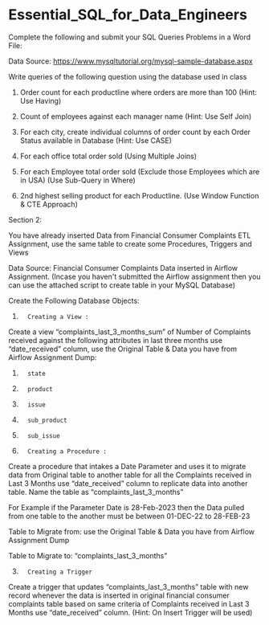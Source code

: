 # Essential_SQL_for_Data_Engineers
Complete the following and submit your SQL Queries
Problems in a Word File:

Data Source: https://www.mysqltutorial.org/mysql-sample-database.aspx

Write queries of the following question using the database used in class


1. Order count for each productline where orders are more than 100 (Hint: Use Having)

2. Count of employees against each manager name (Hint: Use Self Join)

3. For each city, create individual columns of order count by each Order Status available in Database (Hint: Use CASE)

4. For each office total order sold (Using Multiple Joins)

5. For each Employee total order sold (Exclude those Employees which are in USA) (Use Sub-Query in Where)

6. 2nd highest selling product for each Productline. (Use Window Function & CTE Approach)



Section 2:  

You have already inserted Data from Financial Consumer Complaints ETL Assignment, use the same table to create some Procedures, Triggers and Views

Data Source: Financial Consumer Complaints Data inserted in Airflow Assignment. (Incase you haven't submitted the Airflow assignment then you can use the attached script to create table in your MySQL Database)

Create the Following Database Objects:

1.       Creating a View :

Create a view “complaints_last_3_months_sum” of Number of Complaints received against the following attributes in last three months use “date_received” column, use the Original Table & Data you have from Airflow Assignment Dump:

1.       state
2.       product
3.       issue
4.       sub_product
5.       sub_issue

2.       Creating a Procedure :

Create a procedure that intakes a Date Parameter and uses it to migrate data from Original table to another table for all the Complaints received in Last 3 Months use “date_received” column to replicate data into another table. Name the table as “complaints_last_3_months”

For Example if the Parameter Date is 28-Feb-2023 then the Data pulled from one table to the another must be between 01-DEC-22 to 28-FEB-23

Table to Migrate from: use the Original Table & Data you have from Airflow Assignment Dump

Table to Migrate to: “complaints_last_3_months”

3.       Creating a Trigger  

Create a trigger that updates “complaints_last_3_months” table with new record whenever the data is inserted in original financial consumer complaints table based on same criteria of Complaints received in Last 3 Months use “date_received” column. (Hint: On Insert Trigger will be used)


